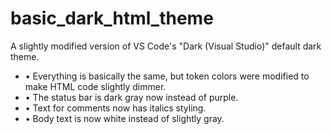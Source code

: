 # basic_dark_html_theme
A slightly modified version of VS Code's "Dark (Visual Studio)" default dark theme.

- • Everything is basically the same, but token colors were modified to make HTML code slightly dimmer.
- • The status bar is dark gray now instead of purple.
- • Text for comments now has italics styling.
- • Body text is now white instead of slightly gray.
